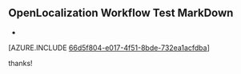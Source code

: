 ## OpenLocalization Workflow Test MarkDown
* 

[AZURE.INCLUDE [66d5f804-e017-4f51-8bde-732ea1acfdba](calleeMd1.md)]

 
thanks!